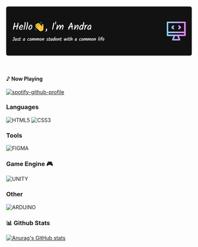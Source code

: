 ![Header](./andra70.png)</br>

<p align="center">
<a href="https://www.linkedin.com/in/andra-abhinaya-65976718b/" target="_blank"><img alt="" src="https://img.shields.io/badge/LinkedIn-000?logo=linkedin&logoColor=0A66C2&style=for-the-badge" style="vertical-align:center" /></a>
<a href="https://open.spotify.com/user/jbylccraqjb96elvufpf8ygd5?si=6780e127835a434f" target="_blank"><img alt="" src="https://img.shields.io/badge/Spotify-000?logo=spotify&logoColor=53b14f&style=for-the-badge" style="vertical-align:center" /></a>
</p>

#### ♪ Now Playing

[![spotify-github-profile](https://spotify-github-profile.vercel.app/api/view?uid=jbylccraqjb96elvufpf8ygd5&cover_image=true&theme=novatorem&show_offline=false&background_color=121212&bar_color=53b14f&bar_color_cover=false)](https://spotify-github-profile.vercel.app/api/view?uid=jbylccraqjb96elvufpf8ygd5&redirect=true)

### Languages
![HTML5](https://img.shields.io/badge/-HTML5-000?style=for-the-badge&logo=html5)
![CSS3](https://img.shields.io/badge/-CSS3-000?style=for-the-badge&logo=css3&logoColor=0A66C2)
<!-- ![FLUTTER](https://img.shields.io/badge/-FLUTTER-000?style=for-the-badge&logo=flutter&logoColor=0A66C2) -->

### Tools 
![FIGMA](https://img.shields.io/badge/-FIGMA-000?style=for-the-badge&logo=figma&logoColor=ab7c63)

### Game Engine 🎮
![UNITY](https://img.shields.io/badge/-UNITY-000?style=for-the-badge&logo=unity)

### Other
![ARDUINO](https://img.shields.io/badge/-ARDUINO-000?style=for-the-badge&logo=arduino)

### 📊 Github Stats

[![Anurag's GitHub stats](https://github-readme-stats.vercel.app/api?username=Andra70)](https://github.com/anuraghazra/github-readme-stats)




<!-- [![My Awesome Stats](https://awesome-github-stats.azurewebsites.net/user-stats/Andra70?cardType=github&theme=github-dark&Background=121212)](https://git.io/awesome-stats-card) -->
